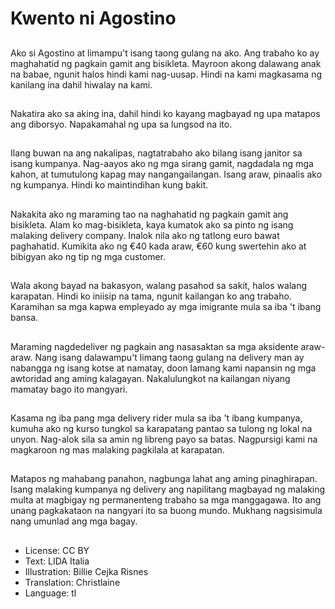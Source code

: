 # Kwento ni Agostino

##
Ako si Agostino at limampu't isang taong gulang na ako. Ang trabaho ko ay maghahatid ng pagkain gamit ang bisikleta. Mayroon akong dalawang anak na babae, ngunit halos hindi kami nag-uusap. Hindi na kami magkasama ng kanilang ina dahil hiwalay na kami.

##
Nakatira ako sa aking ina, dahil hindi ko kayang magbayad ng upa matapos ang diborsyo. Napakamahal ng upa sa lungsod na ito.

##
Ilang buwan na ang nakalipas, nagtatrabaho ako bilang isang janitor sa isang kumpanya. Nag-aayos ako ng mga sirang gamit, nagdadala ng mga kahon, at tumutulong kapag may nangangailangan. Isang araw, pinaalis ako ng kumpanya. Hindi ko maintindihan kung bakit.

##
Nakakita ako ng maraming tao na naghahatid ng pagkain gamit ang bisikleta. Alam ko mag-bisikleta, kaya kumatok ako sa pinto ng isang malaking delivery company. Inalok nila ako ng tatlong euro bawat paghahatid. Kumikita ako ng €40 kada araw, €60 kung swertehin ako at bibigyan ako ng tip ng mga customer.

##
Wala akong bayad na bakasyon, walang pasahod sa sakit, halos walang karapatan. Hindi ko iniisip na tama, ngunit kailangan ko ang trabaho. Karamihan sa mga kapwa empleyado ay mga imigrante mula sa iba 't ibang bansa.

##
Maraming nagdedeliver ng pagkain ang nasasaktan sa mga aksidente araw-araw. Nang isang dalawampu't limang taong gulang na delivery man ay nabangga ng isang kotse at namatay, doon lamang kami napansin ng mga awtoridad ang aming kalagayan. Nakalulungkot na kailangan niyang mamatay bago ito mangyari.

##
Kasama ng iba pang mga delivery rider mula sa iba 't ibang kumpanya, kumuha ako ng kurso tungkol sa karapatang pantao sa tulong ng lokal na unyon. Nag-alok sila sa amin ng libreng payo sa batas. Nagpursigi kami na magkaroon ng mas malaking pagkilala at karapatan.

##
Matapos ng mahabang panahon, nagbunga lahat ang aming pinaghirapan. Isang malaking kumpanya ng delivery ang napilitang magbayad ng malaking multa at magbigay ng permanenteng trabaho sa mga manggagawa. Ito ang unang pagkakataon na nangyari ito sa buong mundo. Mukhang nagsisimula nang umunlad ang mga bagay.

##
* License: CC BY
* Text: LIDA Italia
* Illustration: Billie Cejka Risnes
* Translation: Christlaine
* Language: tl

